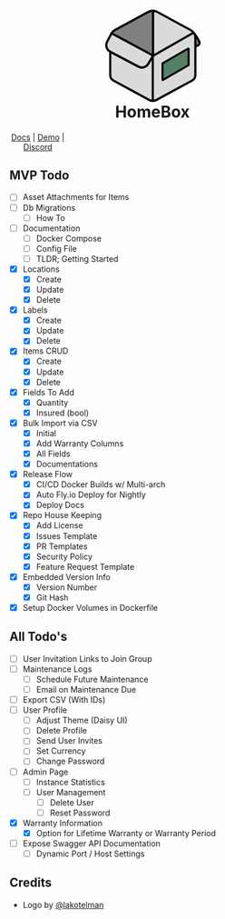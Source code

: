<div align="center">
   <svg width="200" align="center" viewBox="0 0 10817 9730" xmlns="http://www.w3.org/2000/svg" xml:space="preserve" style="fill-rule:evenodd;clip-rule:evenodd;stroke-linecap:round;stroke-linejoin:round;stroke-miterlimit:5.42683">
      <path d="M9310.16 2560.9c245.302 249.894 419.711 539.916 565.373 845.231 47.039 98.872 36.229 215.514-28.2 304.05-64.391 88.536-172.099 134.676-280.631 120.28 0 .053-.039.053-.039.053" style="fill:gray;stroke:#000;stroke-width:206.41px"/>
      <path d="M5401.56 487.044c-127.958 6.227-254.855 40.77-370.992 103.628-765.271 414.225-2397.45 1297.68-3193.03 1728.32-137.966 74.669-250.327 183.605-328.791 313.046l3963.09 2122.43s-249.048 416.428-470.593 786.926c-189.24 316.445-592.833 429.831-919.198 258.219l-2699.36-1419.32v2215.59c0 226.273 128.751 435.33 337.755 548.466 764.649 413.885 2620.97 1418.66 3385.59 1832.51 209.018 113.137 466.496 113.137 675.514 0 764.623-413.857 2620.94-1418.63 3385.59-1832.51 208.989-113.136 337.743-322.193 337.743-548.466v-3513.48c0-318.684-174.59-611.722-454.853-763.409-795.543-430.632-2427.75-1314.09-3193.02-1728.32-141.693-76.684-299.364-111.227-455.442-103.628" style="fill:#dadada;stroke:#000;stroke-width:206.42px"/>
      <path d="M5471.83 4754.46V504.71c-127.958 6.226-325.127 23.1-441.264 85.958-765.271 414.225-2397.45 1297.68-3193.03 1728.32-137.966 74.669-250.327 183.605-328.791 313.046l3963.09 2122.43Z" style="fill:gray;stroke:#000;stroke-width:206.42px"/>
      <path d="m1459.34 2725.96-373.791 715.667c-177.166 339.292-46.417 758 292.375 936.167l4.75 2.5m0 0 2699.37 1419.29c326.374 171.625 729.916 58.25 919.165-258.208 221.542-370.5 470.583-786.917 470.583-786.917l-3963.04-2122.42-2.167 3.458-47.25 90.458" style="fill:#dadada;stroke:#000;stroke-width:206.42px"/>
      <path d="M5443.74 520.879v4149.79" style="fill:none;stroke:#000;stroke-width:153.5px"/>
      <path d="M8951.41 4102.72c0-41.65-22.221-80.136-58.291-100.961-36.069-20.825-80.51-20.825-116.58 0l-2439.92 1408.69c-36.07 20.825-58.29 59.311-58.29 100.961V7058c0 41.65 22.22 80.136 58.29 100.961 36.07 20.825 80.51 20.825 116.58 0l2439.92-1408.69c36.07-20.825 58.291-59.312 58.291-100.962v-1546.59Z" style="fill:#567f67"/>
      <path d="M8951.41 4102.72c0-41.65-22.221-80.136-58.291-100.961-36.069-20.825-80.51-20.825-116.58 0l-2439.92 1408.69c-36.07 20.825-58.29 59.311-58.29 100.961V7058c0 41.65 22.22 80.136 58.29 100.961 36.07 20.825 80.51 20.825 116.58 0l2439.92-1408.69c36.07-20.825 58.291-59.312 58.291-100.962v-1546.59ZM6463.98 5551.29v1387.06l2301.77-1328.92V4222.37L6463.98 5551.29Z"/>
      <path d="M5443.76 9041.74v-4278.4" style="fill:none;stroke:#000;stroke-width:206.44px;stroke-linejoin:miter"/>
      <path d="m5471.79 4773.86 3829.35-2188.22" style="fill:none;stroke:#000;stroke-width:206.43px;stroke-linejoin:miter"/>
   </svg>
</div>
<h1 align="center" style="margin-top: -10px"> HomeBox </h1>
<p align="center" style="width: 100;">
   <a href="https://hay-kot.github.io/homebox/">Docs</a>
   |
   <a href="https://homebox.fly.dev">Demo</a>
   |
   <a href="https://discord.gg/tuncmNrE4z">Discord</a>
</p>

## MVP Todo

- [ ] Asset Attachments for Items
- [ ] Db Migrations
  - [ ] How To
- [ ] Documentation
  - [ ] Docker Compose
  - [ ] Config File
  - [ ] TLDR; Getting Started
- [x] Locations
  - [x] Create
  - [x] Update
  - [x] Delete
- [x] Labels
  - [x] Create
  - [x] Update
  - [x] Delete
- [x] Items CRUD
  - [x] Create
  - [x] Update
  - [x] Delete
- [x] Fields To Add
  - [x] Quantity
  - [x] Insured (bool)
- [x] Bulk Import via CSV
  - [x] Initial
  - [x] Add Warranty Columns
  - [x] All Fields
  - [x] Documentations
- [x] Release Flow
  - [x] CI/CD Docker Builds w/ Multi-arch
  - [x] Auto Fly.io Deploy for Nightly
  - [x] Deploy Docs
- [x] Repo House Keeping
  - [x] Add License
  - [x] Issues Template
  - [x] PR Templates
  - [x] Security Policy
  - [x] Feature Request Template
- [x] Embedded Version Info
  - [x] Version Number
  - [x] Git Hash
- [x] Setup Docker Volumes in Dockerfile

## All Todo's

- [ ] User Invitation Links to Join Group
- [ ] Maintenance Logs
  - [ ] Schedule Future Maintenance
  - [ ] Email on Maintenance Due
- [ ] Export CSV (With IDs)
- [ ] User Profile
  - [ ] Adjust Theme (Daisy UI)
  - [ ] Delete Profile
  - [ ] Send User Invites
  - [ ] Set Currency
  - [ ] Change Password
- [ ] Admin Page
  - [ ] Instance Statistics
  - [ ] User Management
    - [ ] Delete User
    - [ ] Reset Password
- [x] Warranty Information
  - [x] Option for Lifetime Warranty or Warranty Period
- [ ] Expose Swagger API Documentation
  - [ ] Dynamic Port / Host Settings

## Credits

- Logo by [@lakotelman](https://github.com/lakotelman)

